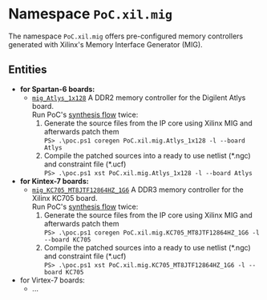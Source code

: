 # Namespace `PoC.xil.mig`

The namespace `PoC.xil.mig` offers pre-configured memory controllers generated
with Xilinx's Memory Interface Generator (MIG).


## Entities

  - **for Spartan-6 boards:**
      - [`mig_Atlys_1x128`][mig_Atlys_1x128] A DDR2 memory controller for the Digilent Atlys board.  
        Run PoC's [synthesis flow][netlist] twice:
         1. Generate the source files from the IP core using Xilinx MIG and afterwards patch them  
            `PS> .\poc.ps1 coregen PoC.xil.mig.Atlys_1x128 -l --board Atlys`
         2. Compile the patched sources into a ready to use netlist (\*.ngc) and constraint file (\*.ucf)    
            `PS> .\poc.ps1 xst PoC.xil.mig.Atlys_1x128 -l --board Atlys`
  - **for Kintex-7 boards:**
      - [`mig_KC705_MT8JTF12864HZ_1G6`][mig_KC705_MT8JTF12864HZ_1G6] A DDR3 memory controller for the Xilinx KC705 board.  
        Run PoC's [synthesis flow][netlist] twice:
         1. Generate the source files from the IP core using Xilinx MIG and afterwards patch them  
            `PS> .\poc.ps1 coregen PoC.xil.mig.KC705_MT8JTF12864HZ_1G6 -l --board KC705`
         2. Compile the patched sources into a ready to use netlist (\*.ngc) and constraint file (\*.ucf)    
            `PS> .\poc.ps1 xst PoC.xil.mig.KC705_MT8JTF12864HZ_1G6 -l --board KC705`
  - for Virtex-7 boards:
      - ...

 [mig.pkg]:				mig.pkg.vhdl

 [mig_Atlys_1x128]:		           mig_Atlys_1x128.xco
 [mig_KC705_MT8JTF12864HZ_1G6]:  mig_KC705_MT8JTF12864HZ_1G6.xco

 [netlist]:				../../../netlist
